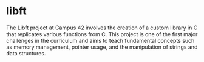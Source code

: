 # libft
The Libft project at Campus 42 involves the creation of a custom library in C that replicates various functions from C. This project is one of the first major challenges in the curriculum and aims to teach fundamental concepts such as memory management, pointer usage, and the manipulation of strings and data structures.
